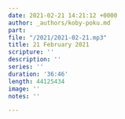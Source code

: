 ```yaml
---
date: 2021-02-21 14:21:12 +0000
author: _authors/koby-poku.md
part: 
file: "/2021/2021-02-21.mp3"
title: 21 February 2021
scripture: ''
description: ''
series: ''
duration: '36:46'
length: 44125434
image: ''
notes: ''

---
```

